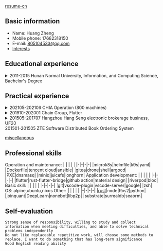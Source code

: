 [resume-cn](index.md)
## Basic information
  + Name: Huang Zheng
  + Mobile phone: 17682318150
  + E-mail: 805104533@qq.com
  + [Interests](Interests.md)

## Educational experience
<details>
<summary>
2011-2015 Hunan Normal University, Information, and Computing Science, Bachelor's Degree
</summary>
<pre><code>Bronze medal in 2013 ACM Asian District Hangzhou Station
2014 University of Science and Technology of China quota for postgraduate study
Mathematical modeling, ACM
A Poisson distribution and singularity model
</code></pre>
</details>

## Practical experience

<details>
<summary>
202105-202106 CHIA Operation (800 machines)
</summary>
<pre><code>
win:
    Installing, information synchronization of shared documents, personnel training, PS
Linux:
    Fixed IP, sshpass, ansible, shell, swar (python)
    boot-on Plot, end the shutdown, ZABBIX data recording
    Modification of kernel parameters, removal of reserved space,16T hard disk formatting Settings, script selection, NTFS to Linux, verification of actual results based on performance data, handling file integrity, crontab and state driving, task optimization
other:
    try MicroK8S for controlling the machine, and it is with bandwidth failing

</code></pre>
</details>




<details>
<summary>
201910-202001 Chain Group, Flutter
</summary>
<pre><code>
1. do about 300 PR
2. write some package
ddd_flutter
share_list
</code></pre>
</details>




<details>
<summary>
201505-201707 Hangzhou Hang Seng electronic brokerage business, UF20
</summary>
<pre><code>
1. Software Documentation
2. Get the location information of the mouse and identify controls, for Automated Testing (VB). Its essence is input->app->output
3. Gray box testing (Oracle, Delphi, C++)
</code></pre>
</details>
201501-201505 ZTE Software Distributed Book Ordering System

[miscellaneous](./miscellaneous.md)
## Professional skills
Operation and maintenance: 
| | | | |
|-|-|-|-|
|microk8s|helmfile|k9s|yaml|
|Dockerfile|tencent cloud|ansible|
|gitea|drone|shell|argocd|
|PXE|dnsmasq|
|minio|juicefs|longhorn|
Application development: 
| | | | |
|-|-|-|-|
|flutter|rust-flutter-bridge|github action|material design|
|riverpod|bloc|
Basic skill:
| | | | |
|-|-|-|-|
|git|vscode-plugin|vscode-server|google|
|zsh|
OS: alpine,ubuntu,nixos
Other: 
| | | | |
|-|-|-|-|
|[rust](system/rust/index.md)|node|Ros2|python|
|joinquant|DeepLearn|nonebot|libp2p|
|substrate|surrealdb|seaorm|
## Self-evaluation
```
Strong sense of responsibility, willing to study and collect information when meeting difficulties, and able to solve technical problems independently
Do not like replaceable repetitive work, will choose some methods to replace. I want to do something that has long-term significance
Good English reading ability
```
